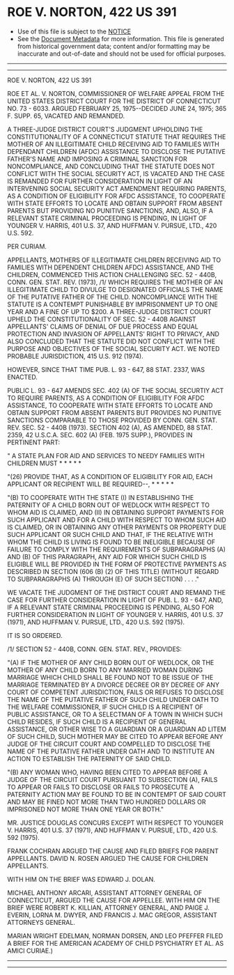 ---
---

# ROE V. NORTON, 422 US 391

* Use of this file is subject to the [NOTICE](https://github.com/publicdocs/notice/blob/master/NOTICE)
* See the [Document Metadata](../../../) for more information.
  This file is generated from historical government data; content and/or formatting may be inaccurate and out-of-date and should not be used for official purposes.

----------
----------

ROE V. NORTON, 422 US 391

ROE ET AL. V. NORTON, COMMISSIONER OF WELFARE APPEAL FROM THE UNITED STATES DISTRICT COURT FOR THE DISTRICT OF CONNECTICUT NO. 73 - 6033.  ARGUED FEBRUARY 25, 1975--DECIDED JUNE 24, 1975; 365 F. SUPP. 65, VACATED AND REMANDED.

A THREE-JUDGE DISTRICT COURT'S JUDGMENT UPHOLDING THE CONSTITUTIONALITY OF A CONNECTICUT STATUTE THAT REQUIRES THE MOTHER OF AN ILLEGITIMATE CHILD RECEIVING AID TO FAMILIES WITH DEPENDANT CHILDREN (AFDC) ASSISTANCE TO DISCLOSE THE PUTATIVE FATHER'S NAME AND IMPOSING A CRIMINAL SANCTION FOR NONCOMPLIANCE, AND CONCLUDING THAT THE STATUTE DOES NOT CONFLICT WITH THE SOCIAL SECURITY ACT, IS VACATED AND THE CASE IS REMANDED FOR FURTHER CONSIDERATION IN LIGHT OF AN INTERVENING SOCIAL SECURITY ACT AMENDMENT REQUIRING PARENTS, AS A CONDITION OF ELIGIBILITY FOR AFDC ASSISTANCE, TO COOPERATE WITH STATE EFFORTS TO LOCATE AND OBTAIN SUPPORT FROM ABSENT PARENTS BUT PROVIDING NO PUNITIVE SANCTIONS, AND, ALSO, IF A RELEVANT STATE CRIMINAL PROCEEDING IS PENDING, IN LIGHT OF YOUNGER V. HARRIS, 401 U.S. 37, AND HUFFMAN V. PURSUE, LTD., 420 U.S. 592.

PER CURIAM.

APPELLANTS, MOTHERS OF ILLEGITIMATE CHILDREN RECEIVING AID TO FAMILIES WITH DEPENDENT CHILDREN AFDC) ASSISTANCE, AND THE CHILDREN, COMMENCED THIS ACTION CHALLENGING SEC. 52 - 440B, CONN. GEN. STAT. REV. (1973), /1/ WHICH REQUIRES THE MOTHER OF AN ILLEGITIMATE CHILD TO DIVULGE TO DESIGNATED OFFICIALS THE NAME OF THE PUTATIVE FATHER OF THE CHILD.  NONCOMPLIANCE WITH THE STATUTE IS A CONTEMPT PUNISHABLE BY IMPRISONMENT UP TO ONE YEAR AND A FINE OF UP TO $200.  A THREE-JUDGE DISTRICT COURT UPHELD THE CONSTITUTIONALITY OF SEC. 52 - 440B AGAINST APPELLANTS' CLAIMS OF DENIAL OF DUE PROCESS AND EQUAL PROTECTION AND INVASION OF APPELLANTS' RIGHT TO PRIVACY, AND ALSO CONCLUDED THAT THE STATUTE DID NOT CONFLICT WITH THE PURPOSE AND OBJECTIVES OF THE SOCIAL SECURITY ACT.  WE NOTED PROBABLE JURISDICTION, 415 U.S. 912 (1974).

HOWEVER, SINCE THAT TIME PUB. L. 93 - 647, 88 STAT. 2337, WAS ENACTED.

PUBLIC L. 93 - 647 AMENDS SEC. 402 (A) OF THE SOCIAL SECURTIY ACT TO REQUIRE PARENTS, AS A CONDITION OF ELIGIBILITY FOR AFDC ASSISTANCE, TO COOPERATE WITH STATE EFFORTS TO LOCATE AND OBTAIN SUPPORT FROM ABSENT PARENTS BUT PROVIDES NO PUNITIVE SANCTIONS COMPARABLE TO THOSE PROVIDED BY CONN. GEN. STAT. REV. SEC. 52 - 440B (1973).  SECTION 402 (A), AS AMENDED, 88 STAT. 2359, 42 U.S.C.A. SEC. 602 (A) (FEB. 1975 SUPP.), PROVIDES IN PERTINENT PART:

" A STATE PLAN FOR AID AND SERVICES TO NEEDY FAMILIES WITH CHILDREN MUST \* \* \* \* \*

"(26) PROVIDE THAT, AS A CONDITION OF ELIGIBILITY FOR AID, EACH APPLICANT OR RECIPIENT WILL BE REQUIRED--, \* \* \* \* \*

"(B) TO COOPERATE WITH THE STATE (I) IN ESTABLISHING THE PATERNITY OF A CHILD BORN OUT OF WEDLOCK WITH RESPECT TO WHOM AID IS CLAIMED, AND (II) IN OBTAINING SUPPORT PAYMENTS FOR SUCH APPLICANT AND FOR A CHILD WITH RESPECT TO WHOM SUCH AID IS CLAIMED, OR IN OBTAINING ANY OTHER PAYMENTS OR PROPERTY DUE SUCH APPLICANT OR SUCH CHILD AND THAT, IF THE RELATIVE WITH WHOM THE CHILD IS LIVING IS FOUND TO BE INELIGIBLE BECAUSE OF FAILURE TO COMPLY WITH THE REQUIREMENTS OF SUBPARAGRAPHS (A) AND (B) OF THIS PARAGRAPH, ANY AID FOR WHICH SUCH CHILD IS ELIGIBLE WILL BE PROVIDED IN THE FORM OF PROTECTIVE PAYMENTS AS DESCRIBED IN SECTION (606 (B) (2) OF THIS TITLE) (WITHOUT REGARD TO SUBPARAGRAPHS (A) THROUGH (E) OF SUCH SECTION) . . . ."

WE VACATE THE JUDGMENT OF THE DISTRICT COURT AND REMAND THE CASE FOR FURTHER CONSIDERATION IN LIGHT OF PUB. L. 93 - 647, AND, IF A RELEVANT STATE CRIMINAL PROCEEDING IS PENDING, ALSO FOR FURTHER CONSIDERATION IN LIGHT OF YOUNGER V. HARRIS, 401 U.S. 37 (1971), AND HUFFMAN V. PURSUE, LTD., 420 U.S. 592 (1975).

IT IS SO ORDERED.

/1/ SECTION 52 - 440B, CONN. GEN. STAT. REV., PROVIDES:

"(A) IF THE MOTHER OF ANY CHILD BORN OUT OF WEDLOCK, OR THE MOTHER OF ANY CHILD BORN TO ANY MARRIED WOMAN DURING MARRIAGE WHICH CHILD SHALL BE FOUND NOT TO BE ISSUE OF THE MARRIAGE TERMINATED BY A DIVORCE DECREE OR BY DECREE OF ANY COURT OF COMPETENT JURISDICTION, FAILS OR REFUSES TO DISCLOSE THE NAME OF THE PUTATIVE FATHER OF SUCH CHILD UNDER OATH TO THE WELFARE COMMISSIONER, IF SUCH CHILD IS A RECIPIENT OF PUBLIC ASSISTANCE, OR TO A SELECTMAN OF A TOWN IN WHICH SUCH CHILD RESIDES, IF SUCH CHILD IS A RECIPIENT OF GENERAL ASSISTANCE, OR OTHER WISE TO A GUARDIAN OR A GUARDIAN AD LITEM OF SUCH CHILD, SUCH MOTHER MAY BE CITED TO APPEAR BEFORE ANY JUDGE OF THE CIRCUIT COURT AND COMPELLED TO DISCLOSE THE NAME OF THE PUTATIVE FATHER UNDER OATH AND TO INSTITUTE AN ACTION TO ESTABLISH THE PATERNITY OF SAID CHILD.

"(B) ANY WOMAN WHO, HAVING BEEN CITED TO APPEAR BEFORE A JUDGE OF THE CIRCUIT COURT PURSUANT TO SUBSECTION (A), FAILS TO APPEAR OR FAILS TO DISCLOSE OR FAILS TO PROSECUTE A PATERNITY ACTION MAY BE FOUND TO BE IN CONTEMPT OF SAID COURT AND MAY BE FINED NOT MORE THAN TWO HUNDRED DOLLARS OR IMPRISONED NOT MORE THAN ONE YEAR OR BOTH."

MR. JUSTICE DOUGLAS CONCURS EXCEPT WITH RESPECT TO YOUNGER V. HARRIS, 401 U.S. 37 (1971), AND HUFFMAN V. PURSUE, LTD., 420 U.S. 592 (1975).

FRANK COCHRAN ARGUED THE CAUSE AND FILED BRIEFS FOR PARENT APPELLANTS.  DAVID N. ROSEN ARGUED THE CAUSE FOR CHILDREN APPELLANTS.

WITH HIM ON THE BRIEF WAS EDWARD J. DOLAN.

MICHAEL ANTHONY ARCARI, ASSISTANT ATTORNEY GENERAL OF CONNECTICUT, ARGUED THE CAUSE FOR APPELLEE.  WITH HIM ON THE BRIEF WERE ROBERT K. KILLIAN, ATTORNEY GENERAL, AND PAIGE J. EVERIN, LORNA M. DWYER, AND FRANCIS J. MAC GREGOR, ASSISTANT ATTORNEYS GENERAL.

MARIAN WRIGHT EDELMAN, NORMAN DORSEN, AND LEO PFEFFER FILED A BRIEF FOR THE AMERICAN ACADEMY OF CHILD PSYCHIATRY ET AL. AS AMICI CURIAE.)


----------
----------

